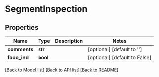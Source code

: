 # SegmentInspection

## Properties
Name | Type | Description | Notes
------------ | ------------- | ------------- | -------------
**comments** | **str** |  | [optional] [default to '']
**fouo_ind** | **bool** |  | [optional] [default to False]

[[Back to Model list]](../README.md#documentation-for-models) [[Back to API list]](../README.md#documentation-for-api-endpoints) [[Back to README]](../README.md)



